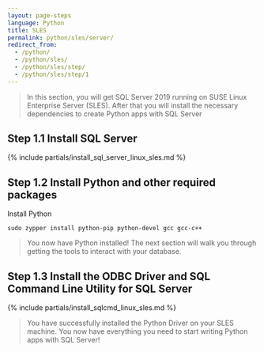 ```yaml
---
layout: page-steps
language: Python
title: SLES
permalink: python/sles/server/
redirect_from:
  - /python/
  - /python/sles/
  - /python/sles/step/
  - /python/sles/step/1
---
```


> In this section, you will get SQL Server 2019 running on SUSE Linux Enterprise Server (SLES). After that you will install the necessary dependencies to create Python apps with SQL Server

## Step 1.1 Install SQL Server

{% include partials/install_sql_server_linux_sles.md %}

## Step 1.2 Install Python and other required packages

Install Python

```terminal
sudo zypper install python-pip python-devel gcc gcc-c++
```

> You now have Python installed! The next section will walk you through getting the tools to interact with your database.

## Step 1.3 Install the ODBC Driver and SQL Command Line Utility for SQL Server

{% include partials/install_sqlcmd_linux_sles.md %}

> You have successfully installed the Python Driver on your SLES machine. You now have everything you need to start writing Python apps with SQL Server!

